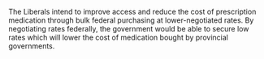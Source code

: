 The Liberals intend to improve access and reduce the cost of prescription medication through bulk federal purchasing at lower-negotiated rates. By negotiating rates federally, the government would be able to secure low rates which will lower the cost of medication bought by provincial governments.